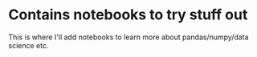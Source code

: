 # Contains notebooks to try stuff out

This is where I'll add notebooks to learn more about pandas/numpy/data science etc.

